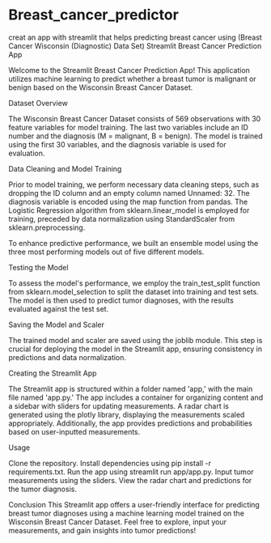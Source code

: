 # Breast_cancer_predictor
creat an app with streamlit that helps predicting breast cancer using (Breast Cancer Wisconsin (Diagnostic) Data Set)
Streamlit Breast Cancer Prediction App

Welcome to the Streamlit Breast Cancer Prediction App! This application utilizes machine learning to predict whether a breast tumor is malignant
or benign based on the Wisconsin Breast Cancer Dataset.

Dataset Overview

The Wisconsin Breast Cancer Dataset consists of 569 observations with 30 feature variables for model training. 
The last two variables include an ID number and the diagnosis (M = malignant, B = benign). 
The model is trained using the first 30 variables, and the diagnosis variable is used for evaluation.

Data Cleaning and Model Training

Prior to model training, we perform necessary data cleaning steps, such as dropping the ID column and an empty column named Unnamed: 32. 
The diagnosis variable is encoded using the map function from pandas. The Logistic Regression algorithm from sklearn.linear_model is employed for training, 
preceded by data normalization using StandardScaler from sklearn.preprocessing.

To enhance predictive performance, we built an ensemble model using the three most performing models out of five different models.

Testing the Model

To assess the model's performance, we employ the train_test_split function from sklearn.model_selection to split the dataset into training and test sets. 
The model is then used to predict tumor diagnoses, with the results evaluated against the test set.

Saving the Model and Scaler

The trained model and scaler are saved using the joblib module. This step is crucial for deploying the model in the Streamlit app, ensuring consistency in predictions and data normalization.

Creating the Streamlit App

The Streamlit app is structured within a folder named 'app,' with the main file named 'app.py.' The app includes a container for organizing content and a sidebar with sliders for updating measurements. 
A radar chart is generated using the plotly library, displaying the measurements scaled appropriately. Additionally, the app provides predictions and probabilities based on user-inputted measurements.

Usage

Clone the repository.
Install dependencies using pip install -r requirements.txt.
Run the app using streamlit run app/app.py.
Input tumor measurements using the sliders.
View the radar chart and predictions for the tumor diagnosis.

Conclusion
This Streamlit app offers a user-friendly interface for predicting breast tumor diagnoses using a machine learning model trained on the Wisconsin Breast Cancer Dataset.
Feel free to explore, input your measurements, and gain insights into tumor predictions!
